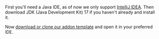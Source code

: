First you'll need a Java IDE, as of now we only support
<a href="https://www.jetbrains.com/idea/download/" target="_blank">IntelliJ IDEA</a>. Then download JDK (Java Development Kit) 17 if you haven't already and install it.


Now 
<a href="https://github.com/LabyMod/addon-template" target="_blank">download or clone our addon template</a> and open it in your preferred IDE.
